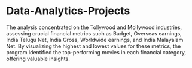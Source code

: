 # **Data-Analytics-Projects**

The analysis concentrated on the Tollywood and Mollywood industries,
assessing crucial financial metrics such as Budget, Overseas earnings, India Telugu Net, India Gross, Worldwide earnings, and India Malayalam Net.
By visualizing the highest and lowest values for these metrics, the program identified the top-performing movies in each financial category, offering valuable insights.

